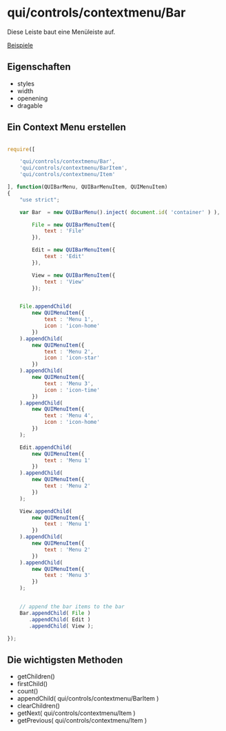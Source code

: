 # qui/controls/contextmenu/Bar

Diese Leiste baut eine Menüleiste auf.

[Beispiele](../examples/index.php?file=controls/contextmenu/bar)

## Eigenschaften

+ styles
+ width
+ openening
+ dragable


## Ein Context Menu erstellen

```javascript

require([

    'qui/controls/contextmenu/Bar',
    'qui/controls/contextmenu/BarItem',
    'qui/controls/contextmenu/Item'

], function(QUIBarMenu, QUIBarMenuItem, QUIMenuItem)
{
    "use strict";

    var Bar  = new QUIBarMenu().inject( document.id( 'container' ) ),

        File = new QUIBarMenuItem({
            text : 'File'
        }),

        Edit = new QUIBarMenuItem({
            text : 'Edit'
        }),

        View = new QUIBarMenuItem({
            text : 'View'
        });


    File.appendChild(
        new QUIMenuItem({
            text : 'Menu 1',
            icon : 'icon-home'
        })
    ).appendChild(
        new QUIMenuItem({
            text : 'Menu 2',
            icon : 'icon-star'
        })
    ).appendChild(
        new QUIMenuItem({
            text : 'Menu 3',
            icon : 'icon-time'
        })
    ).appendChild(
        new QUIMenuItem({
            text : 'Menu 4',
            icon : 'icon-home'
        })
    );

    Edit.appendChild(
        new QUIMenuItem({
            text : 'Menu 1'
        })
    ).appendChild(
        new QUIMenuItem({
            text : 'Menu 2'
        })
    );

    View.appendChild(
        new QUIMenuItem({
            text : 'Menu 1'
        })
    ).appendChild(
        new QUIMenuItem({
            text : 'Menu 2'
        })
    ).appendChild(
        new QUIMenuItem({
            text : 'Menu 3'
        })
    );


    // append the bar items to the bar
    Bar.appendChild( File )
       .appendChild( Edit )
       .appendChild( View );

});
```

## Die wichtigsten Methoden

+ getChildren()
+ firstChild()
+ count()
+ appendChild( qui/controls/contextmenu/BarItem )
+ clearChildren()
+ getNext( qui/controls/contextmenu/Item )
+ getPrevious( qui/controls/contextmenu/Item )


